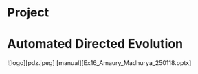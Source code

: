 # Project
# Automated Directed Evolution
![logo][pdz.jpeg]
[manual][Ex16_Amaury_Madhurya_250118.pptx]
